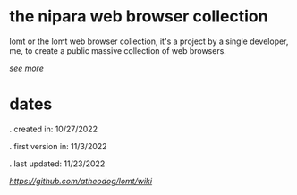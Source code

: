 # the nipara web browser collection
lomt or the lomt web browser collection, it's a project by a single developer, me, to create a public massive collection of web browsers.

[*see more*](https://github.com/atheodog/lomt/wiki)

# dates
. created in: 10/27/2022

. first version in: 11/3/2022

. last updated: 11/23/2022

*https://github.com/atheodog/lomt/wiki*

